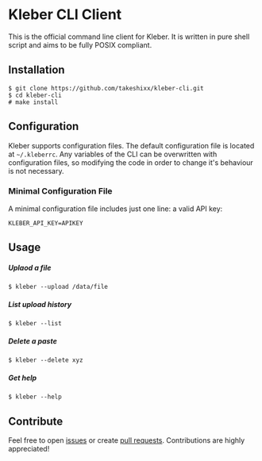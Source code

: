 # Kleber CLI Client
This is the official command line client for Kleber. It is written in pure shell script and aims to be fully POSIX compliant.

## Installation

```
$ git clone https://github.com/takeshixx/kleber-cli.git
$ cd kleber-cli
# make install
```

## Configuration
Kleber supports configuration files. The default configuration file is located at `~/.kleberrc`. Any variables of the CLI
can be overwritten with configuration files, so modifying the code in order to change it's behaviour is not necessary.

### Minimal Configuration File
A minimal configuration file includes just one line: a valid API key:

```
KLEBER_API_KEY=APIKEY
```

## Usage

##### Uplaod a file

```
$ kleber --upload /data/file
```

##### List upload history

```
$ kleber --list
```

##### Delete a paste

```
$ kleber --delete xyz
```

##### Get help

```
$ kleber --help
```

## Contribute
Feel free to open [issues](https://github.com/takeshixx/kleber-cli/issues) or create [pull requests](https://github.com/takeshixx/kleber-cli/pulls). Contributions are highly appreciated!